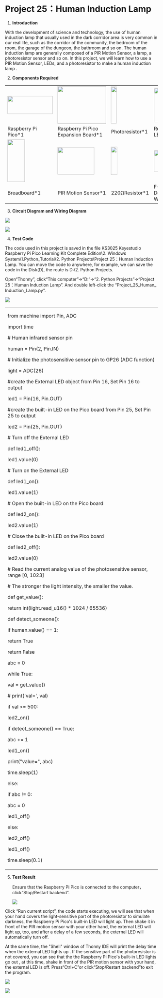 # Project 25：Human Induction Lamp

1.  **Introduction**
    
With the development of science and technology, the use of human induction lamp that usually used in the dark corridor area is very common in our real life, such as the corridor of the community, the bedroom of the room, the garage of the dungeon, the bathroom and so on. The human induction lamp are generally composed of a PIR Motion Sensor, a lamp, a photoresistor sensor and so on. In this project, we will learn how to use a PIR Motion Sensor, LEDs, and a photoresistor to make a human induction lamp .
    
2.  **Components Required**

<table>
<tbody>
<tr class="odd">
<td><p><img src="https://raw.githubusercontent.com/keyestudio/KS3025-KS3025F-Keyestudio-Raspberry-Pi-Pico-Learning-Kit-Complete-Edition-Python/master/media/f70a6a892505b1816d151452b9b995a7.jpeg" style="width:1.55417in;height:0.61875in" /></p></td>
<td><img src="https://raw.githubusercontent.com/keyestudio/KS3025-KS3025F-Keyestudio-Raspberry-Pi-Pico-Learning-Kit-Complete-Edition-Python/master/media/bbed91c0b45fcafc7e7163bfeabf68f9.png" style="width:1.66944in;height:1.28472in" /></td>
<td><img src="https://raw.githubusercontent.com/keyestudio/KS3025-KS3025F-Keyestudio-Raspberry-Pi-Pico-Learning-Kit-Complete-Edition-Python/master/media/82b6a0e286b6ca25c06c6353397bad79.png" style="width:0.19097in;height:1.26597in" /></td>
<td><img src="https://raw.githubusercontent.com/keyestudio/KS3025-KS3025F-Keyestudio-Raspberry-Pi-Pico-Learning-Kit-Complete-Edition-Python/master/media/7eb361d680dfa351f07f8527aeb37abd.png" style="width:0.275in;height:1.17361in" /></td>
<td><img src="https://raw.githubusercontent.com/keyestudio/KS3025-KS3025F-Keyestudio-Raspberry-Pi-Pico-Learning-Kit-Complete-Edition-Python/master/media/8cf9b1b3a5fec374cde3c5f0537567cb.png" style="width:0.21042in;height:0.94583in" /></td>
<td></td>
</tr>
<tr class="even">
<td>Raspberry Pi Pico*1</td>
<td>Raspberry Pi Pico Expansion Board*1</td>
<td>Photoresistor*1</td>
<td>Red LED*1</td>
<td>10KΩResistor*1</td>
<td></td>
</tr>
<tr class="odd">
<td><img src="https://raw.githubusercontent.com/keyestudio/KS3025-KS3025F-Keyestudio-Raspberry-Pi-Pico-Learning-Kit-Complete-Edition-Python/master/media/e380dd26e4825be9a768973802a55fe6.png" style="width:0.59028in;height:1.44583in" /></td>
<td><img src="https://raw.githubusercontent.com/keyestudio/KS3025-KS3025F-Keyestudio-Raspberry-Pi-Pico-Learning-Kit-Complete-Edition-Python/master/media/99272d75b3f952a0c2dd770e2f6f5a7c.png" style="width:1.25347in;height:0.94097in" /></td>
<td><img src="https://raw.githubusercontent.com/keyestudio/KS3025-KS3025F-Keyestudio-Raspberry-Pi-Pico-Learning-Kit-Complete-Edition-Python/master/media/51ab4ab6eefe8ba8f66234989d5282de.png" style="width:0.21736in;height:0.95833in" /></td>
<td><img src="https://raw.githubusercontent.com/keyestudio/KS3025-KS3025F-Keyestudio-Raspberry-Pi-Pico-Learning-Kit-Complete-Edition-Python/master/media/c80f7e0e045c10576b3120eea281502f.png" style="width:0.85486in;height:0.72917in" /></td>
<td><img src="https://raw.githubusercontent.com/keyestudio/KS3025-KS3025F-Keyestudio-Raspberry-Pi-Pico-Learning-Kit-Complete-Edition-Python/master/media/e9a8d050105397bb183512fb4ffdd2f6.png" style="width:0.77222in;height:0.77986in" /></td>
<td><img src="https://raw.githubusercontent.com/keyestudio/KS3025-KS3025F-Keyestudio-Raspberry-Pi-Pico-Learning-Kit-Complete-Edition-Python/master/media/7dcbd02995be3c142b2f97df7f7c03ce.png" style="width:0.99028in;height:0.52986in" /></td>
</tr>
<tr class="even">
<td>Breadboard*1</td>
<td>PIR Motion Sensor*1</td>
<td>220ΩResistor*1</td>
<td>F-F Dupont Wires</td>
<td>Jumper Wires</td>
<td>USB Cable*1</td>
</tr>
</tbody>
</table>

3.  **Circuit Diagram and Wiring Diagram**

![](/media/79c069794eed2b3eb611f4aee7952862.png)

![](/media/643c9552a922ed3ddde80be42481481d.png)

4.  **Test Code**

The code used in this project is saved in the file KS3025 Keyestudio Raspberry Pi Pico Learning Kit Complete Edition\\2. Windows System\\1.Python\_Tutorial\\2. Python Projects\\Project 25：Human Induction Lamp. You can move the code to anywhere, for example, we can save the code in the Disk(D), the route is D:\\2. Python Projects.

Open“Thonny”, click“This computer”→“D:”→“2. Python Projects”→“Project 25：Human Induction Lamp”. And double left-click
the “Project\_25\_Human\_ Induction\_Lamp.py”.

![](/media/810cf76703d01a67fb24892be056ea26.png)

<table>
<tbody>
<tr class="odd">
<td><p>from machine import Pin, ADC</p>
<p>import time</p>
<p># Human infrared sensor pin</p>
<p>human = Pin(2, Pin.IN)</p>
<p># Initialize the photosensitive sensor pin to GP26 (ADC function)</p>
<p>light = ADC(26)</p>
<p>#create the External LED object from Pin 16, Set Pin 16 to output</p>
<p>led1 = Pin(16, Pin.OUT)</p>
<p>#create the built-in LED on the Pico board from Pin 25, Set Pin 25 to output</p>
<p>led2 = Pin(25, Pin.OUT)</p>
<p># Turn off the External LED</p>
<p>def led1_off():</p>
<p>led1.value(0)</p>
<p># Turn on the External LED</p>
<p>def led1_on():</p>
<p>led1.value(1)</p>
<p># Open the built-in LED on the Pico board</p>
<p>def led2_on():</p>
<p>led2.value(1)</p>
<p># Close the built-in LED on the Pico board</p>
<p>def led2_off():</p>
<p>led2.value(0)</p>
<p># Read the current analog value of the photosensitive sensor, range [0, 1023]</p>
<p># The stronger the light intensity, the smaller the value.</p>
<p>def get_value():</p>
<p>return int(light.read_u16() * 1024 / 65536)</p>
<p>def detect_someone():</p>
<p>if human.value() == 1:</p>
<p>return True</p>
<p>return False</p>
<p>abc = 0</p>
<p>while True:</p>
<p>val = get_value()</p>
<p># print('val=', val)</p>
<p>if val &gt;= 500:</p>
<p>led2_on()</p>
<p>if detect_someone() == True:</p>
<p>abc += 1</p>
<p>led1_on()</p>
<p>print("value=", abc)</p>
<p>time.sleep(1)</p>
<p>else:</p>
<p>if abc != 0:</p>
<p>abc = 0</p>
<p>led1_off()</p>
<p>else:</p>
<p>led2_off()</p>
<p>led1_off()</p>
<p>time.sleep(0.1)</p></td>
</tr>
</tbody>
</table>

5.  **Test Result**
    
    Ensure that the Raspberry Pi Pico is connected to the computer，click“Stop/Restart backend”.
    
    ![](/media/5328e0e2f11967549f347f7719420f02.png)

Click “Run current script”, the code starts executing, we will see that when your hand covers the light-sensitive part of the photoresistor to simulate darkness, the Raspberry Pi Pico's built-in LED will light up. Then shake it in front of the PIR motion sensor with your other hand, the external LED will light up, too, and after a delay of a few seconds, the external LED will automatically turn off.  

At the same time, the "Shell" window of Thonny IDE will print the delay time when the external LED lights up . If the sensitive part of the photoresistor is not covered, you can see that the the Raspberry Pi Pico's built-in LED lights go out , at this time, shake in front of the PIR motion sensor with your hand, the external LED is off. Press“Ctrl+C”or click“Stop/Restart backend”to exit the program.

![](/media/1694a3ff1f0fd065862961ebde40c063.png)

![](/media/af94ad9d2f008956592ee64e207aa8b5.png)
